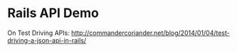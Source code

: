 # Rails API Demo

On Test Driving APIs: http://commandercoriander.net/blog/2014/01/04/test-driving-a-json-api-in-rails/
